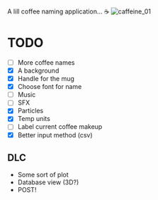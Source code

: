 A lill coffee naming application... ☕
![caffeine_01](https://github.com/MichJadams/caffeine/assets/30957743/1cccca70-b113-4047-b343-4e63e381f989)

# TODO

- [ ] More coffee names
- [x] A background
- [x] Handle for the mug
- [x] Choose font for name
- [ ] Music
- [ ] SFX
- [x] Particles
- [x] Temp units
- [ ] Label current coffee makeup
- [x] Better input method (csv)

## DLC

- Some sort of plot
- Database view (3D?)
- POST!
